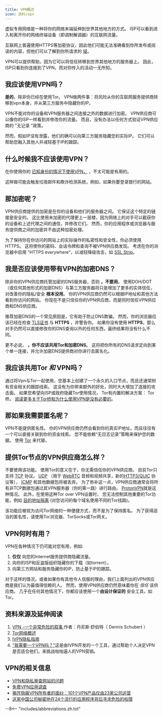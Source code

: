 ```yaml
---
title: VPN概述
icon: 资料/vpn
---
```


虚拟专用网络是一种将你的网络末端延伸到世界其他地方的方式。 ISP可以看到进入和离开你的网络终端设备（即调制解调器）的互联网流量。

互联网上普遍使用HTTPS等加密协议，因此他们可能无法准确看到你所发布或阅读的内容，但他们可以了解到你所请求的 [域](dns-overview.md#why-shouldnt-i-use-encrypted-dns)。

VPN可以提供帮助，因为它可以将信任转移到世界其他地方的服务器上。 因此，ISP只看到你连接到了VPN，而对你传入的活动一无所知。

## 我应该使用VPN吗？

**是的**，除非你已经在使用Tor。 VPN做两件事：将风险从你的互联网服务提供商转移到vpn本身，并从第三方服务中隐藏你的IP。

VPN不能对你的设备和VPN服务器之间连接之外的数据进行加密。 VPN供应商可以像你的ISP一样看到并修改你的流量。 而且，没有办法以任何方式验证VPN供应商的 "无记录 "政策。

然而，假如IP没有泄露，他们的确可以向第三方服务隐藏您的实际IP。 它们可以帮助您融入其他人并减轻基于IP的跟踪。

## 什么时候我不应该使用VPN？

在你使用你的 [已知身份的情况下使用VPN，](common-threats.md#common-misconceptions) ，不太可能是有用的。

这样做可能会触发垃圾邮件和欺诈检测系统，例如，如果你要登录银行的网站。

## 那加密呢？

VPN供应商提供的加密是在你的设备和他们的服务器之间。 它保证这个特定的链接是安全的。 这比使用未加密的代理更上一层楼，因为网络上的对手可以截获你的设备和上述代理之间的通信，并修改它们。 然而，你的应用程序或浏览器与服务提供商之间的加密并不由这种加密处理。

为了保持你在你访问的网站上的实际操作的私密性和安全性，你必须使用HTTPS。 这将使你的密码、会话令牌和查询不被VPN供应商发现。 考虑在你的浏览器中启用 "HTTPS everywhere"，以减轻降级攻击，如 [SSL Strip](https://www.blackhat.com/presentations/bh-dc-09/Marlinspike/BlackHat-DC-09-Marlinspike-Defeating-SSL.pdf)。

## 我是否应该使用带有VPN的加密DNS？

除非你的VPN供应商托管加密的DNS服务器，否则 **，不要用**。 使用DOH/DOT（或任何其他形式的加密DNS）与第三方服务器将只是增加了更多的实体信任，对改善你的隐私/安全 **根本没用**。 你的VPN供应商仍然可以根据IP地址和其他方法看到你访问的网站。 你现在不是只信任你的VPN供应商，而是同时信任VPN供应商和DNS供应商。

推荐加密DNS的一个常见原因是，它有助于防止DNS欺骗。 然而，你的浏览器应该已经在检查 [TLS证书](https://en.wikipedia.org/wiki/Transport_Layer_Security#Digital_certificates) 与 **HTTPS** ，并警告你。 如果你没有使用 **HTTPS**，那么对手仍然可以直接修改你的DNS查询以外的任何东西，最终结果将没有什么不同。

更不必说， **，你不应该共用Tor和加密DNS**。 这将把你所有的DNS请求定向到某个单一连接，并允许加密DNS提供商对你进行去匿名化。

## 我应该共用Tor *和* VPN吗？

通过将Vpn与Tor一起使用，您基本上创建了一个永久的入口节点，而且还通常附有资金相关的跟踪线索。 这没有为你带来额外的好处，同时大大增加了连接的攻击面。 如果您希望向ISP或政府隐藏Tor使用情况， Tor有内置的解决方案： Tor桥。 [阅读更多关于Tor桥和为什么使用VPN是没有必要的](tor-overview.md)。

## 那如果我需要匿名呢？

VPN不能提供匿名性。 你的VPN供应商仍然会看到你的真实IP地址，而且往往有一个可以直接关联到你的资金线索。 您不能依赖“无日志记录”策略来保护您的数据。 使用 [Tor](https://www.torproject.org/) 来代替。

## 提供Tor节点的VPN供应商怎么样？

不要使用该功能。 使用Tor的意义在于，你无需信任你的VPN供应商。 目前Tor只支持 [TCP](https://en.wikipedia.org/wiki/Transmission_Control_Protocol) 协议。 [UDP](https://en.wikipedia.org/wiki/User_Datagram_Protocol) （用于 [WebRTC](https://en.wikipedia.org/wiki/WebRTC) 音频和视频共享，新的[HTTP3/QUIC](https://en.wikipedia.org/wiki/HTTP/3) 协议等）， [ICMP](https://en.wikipedia.org/wiki/Internet_Control_Message_Protocol) 和其他数据包将被丢弃。 为了弥补这一点，VPN供应商通常会将所有非TCP数据包通过其VPN服务器（你的第一跳）进行路由。 [ProtonVPN](https://protonvpn.com/support/tor-vpn/)就是这种情况。 此外，在使用这种Tor over VPN设置时， 您无法控制其他重要的Tor功能，例如 [目的地址隔离](https://www.whonix.org/wiki/Stream_Isolation) (对您访问的每个域名使用不同的Tor线路)。

该功能应被视为访问Tor网络的一种便捷方式，而不是为了保持匿名。 为了获得适当的匿名性，请使用Tor浏览器、TorSocks或Tor网关。

## VPN何时有用？

VPN在各种情况下仍可能对您有用，例如:

1. **仅仅** 向您的Internet服务提供商隐藏流量。
1. 向你的ISP和反盗版组织隐藏你的下载（如torrent）。
1. 向第三方网站和服务隐藏你的IP，防止基于IP的跟踪。

对于这样的情况，或者如果你有其他令人信服的理由，我们上面列出的VPN供应商是我们认为最值得信赖的人。 然而，使用VPN供应商仍然意味着你在 *信任* 该供应商。 几乎在任何其他情况下，你都应该使用一个**由设计保证的** 安全工具，如Tor。

## 资料来源及延伸阅读

1. [VPN -一个非常危险的叙事 ](https://schub.io/blog/2019/04/08/very-precarious-narrative.html)作者：丹尼斯·舒伯特（ Dennis Schubert ）
1. [Tor网络概述](../advanced/tor-overview.md)
1. [IVPN隐私指南](https://www.ivpn.net/privacy-guides)
1. ["我需要一个VPN吗？"](https://www.doineedavpn.com)这是由IVPN开发的一个工具，通过帮助个人决定VPN是否适合他们，来挑战咄咄逼人的VPN营销。

## VPN的相关信息

- [VPN和隐私审查网站的问题](https://blog.privacyguides.org/2019/11/20/the-trouble-with-vpn-and-privacy-review-sites/)
- [免费VPN应用调查](https://www.top10vpn.com/free-vpn-app-investigation/)
- [揭开隐蔽VPN所有者的面纱：101个VPN产品仅由23家公司运营](https://vpnpro.com/blog/hidden-vpn-owners-unveiled-97-vpns-23-companies/)
- [这家中国公司秘密地在24个流行的应用程序背后寻求危险的权限](https://vpnpro.com/blog/chinese-company-secretly-behind-popular-apps-seeking-dangerous-permissions/)

--8<-- "includes/abbreviations.zh.txt"
